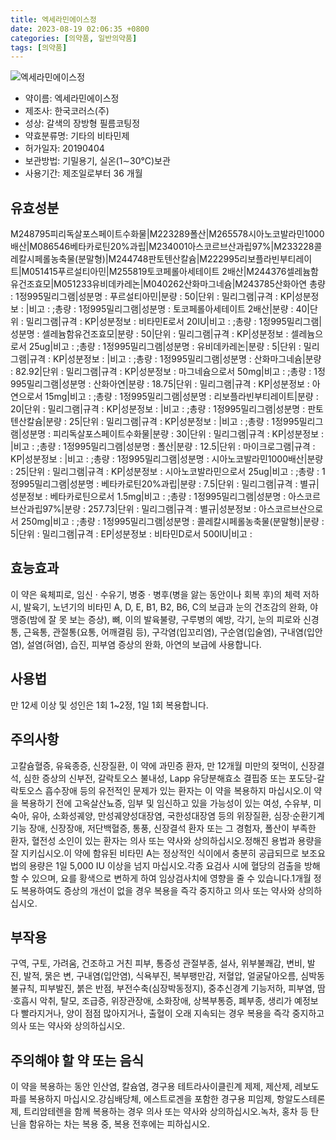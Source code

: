 ```yaml
---
title: 엑세라민에이스정
date: 2023-08-19 02:06:35 +0800
categories: [의약품, 일반의약품]
tags: [의약품]
---
```

![엑세라민에이스정](https://nedrug.mfds.go.kr/pbp/cmn/itemImageDownload/1MpNPEsu-Zf)

- 약이름: 엑세라민에이스정
- 제조사: 한국코러스(주)
- 성상: 갈색의 장방형 필름코팅정
- 약효분류명: 기타의 비타민제
- 허가일자: 20190404
- 보관방법: 기밀용기, 실온(1∼30℃)보관
- 사용기간: 제조일로부터 36 개월
## 유효성분
M248795피리독살포스페이트수화물|M223289폴산|M265578시아노코발라민1000배산|M086546베타카로틴20%과립|M234001아스코르브산과립97%|M233228콜레칼시페롤농축물(분말형)|M244748판토텐산칼슘|M222995리보플라빈부티레이트|M051415푸르설티아민|M255819토코페롤아세테이트 2배산|M244376셀레늄함유건조효모|M051233유비데카레논|M040262산화마그네슘|M243785산화아연
총량 : 1정995밀리그램|성분명 : 푸르설티아민|분량 : 50|단위 : 밀리그램|규격 : KP|성분정보 : |비고 : ;총량 : 1정995밀리그램|성분명 : 토코페롤아세테이트 2배산|분량 : 40|단위 : 밀리그램|규격 : KP|성분정보 : 비타민E로서 20IU|비고 : ;총량 : 1정995밀리그램|성분명 : 셀레늄함유건조효모|분량 : 50|단위 : 밀리그램|규격 : KP|성분정보 : 셀레늄으로서 25ug|비고 : ;총량 : 1정995밀리그램|성분명 : 유비데카레논|분량 : 5|단위 : 밀리그램|규격 : KP|성분정보 : |비고 : ;총량 : 1정995밀리그램|성분명 : 산화마그네슘|분량 : 82.92|단위 : 밀리그램|규격 : KP|성분정보 : 마그네슘으로서 50mg|비고 : ;총량 : 1정995밀리그램|성분명 : 산화아연|분량 : 18.75|단위 : 밀리그램|규격 : KP|성분정보 : 아연으로서 15mg|비고 : ;총량 : 1정995밀리그램|성분명 : 리보플라빈부티레이트|분량 : 20|단위 : 밀리그램|규격 : KP|성분정보 : |비고 : ;총량 : 1정995밀리그램|성분명 : 판토텐산칼슘|분량 : 25|단위 : 밀리그램|규격 : KP|성분정보 : |비고 : ;총량 : 1정995밀리그램|성분명 : 피리독살포스페이트수화물|분량 : 30|단위 : 밀리그램|규격 : KP|성분정보 : |비고 : ;총량 : 1정995밀리그램|성분명 : 폴산|분량 : 12.5|단위 : 마이크로그램|규격 : KP|성분정보 : |비고 : ;총량 : 1정995밀리그램|성분명 : 시아노코발라민1000배산|분량 : 25|단위 : 밀리그램|규격 : KP|성분정보 : 시아노코발라민으로서 25ug|비고 : ;총량 : 1정995밀리그램|성분명 : 베타카로틴20%과립|분량 : 7.5|단위 : 밀리그램|규격 : 별규|성분정보 : 베타카로틴으로서 1.5mg|비고 : ;총량 : 1정995밀리그램|성분명 : 아스코르브산과립97%|분량 : 257.73|단위 : 밀리그램|규격 : 별규|성분정보 : 아스코르브산으로서 250mg|비고 : ;총량 : 1정995밀리그램|성분명 : 콜레칼시페롤농축물(분말형)|분량 : 5|단위 : 밀리그램|규격 : EP|성분정보 : 비타민D로서 500IU|비고 :
## 효능효과
이 약은 육체피로, 임신 · 수유기, 병중 · 병후(병을 앓는 동안이나 회복 후)의 체력 저하 시, 발육기, 노년기의 비타민 A, D, E, B1, B2, B6, C의 보급과 눈의 건조감의 완화, 야맹증(밤에 잘 못 보는 증상), 뼈, 이의 발육불량, 구루병의 예방, 각기, 눈의 피로와 신경통, 근육통, 관절통(요통, 어깨결림 등), 구각염(입꼬리염), 구순염(입술염), 구내염(입안염), 설염(혀염), 습진, 피부염 증상의 완화, 아연의 보급에 사용합니다.
## 사용법
만 12세 이상 및 성인은 1회 1~2정, 1일 1회 복용합니다.
## 주의사항
고칼슘혈증, 유육종증, 신장질환, 이 약에 과민증 환자, 만 12개월 미만의 젖먹이, 신장결석, 심한 증상의 신부전, 갈락토오스 불내성, Lapp 유당분해효소 결핍증 또는 포도당-갈락토오스 흡수장애 등의 유전적인 문제가 있는 환자는 이 약을 복용하지 마십시오.이 약을 복용하기 전에 고옥살산뇨증, 임부 및 임신하고 있을 가능성이 있는 여성, 수유부, 미숙아, 유아, 소화성궤양, 만성궤양성대장염, 국한성대장염 등의 위장질환, 심장·순환기계기능 장애, 신장장애, 저단백혈증, 통풍, 신장결석 환자 또는 그 경험자, 폴산이 부족한 환자, 혈전성 소인이 있는 환자는 의사 또는 약사와 상의하십시오.정해진 용법과 용량을 잘 지키십시오.이 약에 함유된 비타민 A는 정상적인 식이에서 충분히 공급되므로 보조요법의 용량은 1일 5,000 IU 이상을 넘지 마십시오.각종 요검사 시에 혈당의 검출을 방해할 수 있으며, 요를 황색으로 변하게 하여 임상검사치에 영향을 줄 수 있습니다.1개월 정도 복용하여도 증상의 개선이 없을 경우 복용을 즉각 중지하고 의사 또는 약사와 상의하십시오.
## 부작용
구역, 구토, 가려움, 건조하고 거친 피부, 통증성 관절부종, 설사, 위부불쾌감, 변비, 발진, 발적, 묽은 변, 구내염(입안염), 식욕부진, 복부팽만감, 저혈압, 얼굴달아오름, 심박동불규칙, 피부발진, 붉은 반점, 부전수축(심장박동정지), 중추신경계 기능저하, 피부염, 땀·호흡시 악취, 탈모, 조급증, 위장관장애, 소화장애, 상복부통증, 폐부종, 생리가 예정보다 빨라지거나, 양이 점점 많아지거나, 출혈이 오래 지속되는 경우 복용을 즉각 중지하고 의사 또는 약사와 상의하십시오.
## 주의해야 할 약 또는 음식
이 약을 복용하는 동안 인산염, 칼슘염, 경구용 테트라사이클린계 제제, 제산제, 레보도파를 복용하지 마십시오.강심배당체, 에스트로겐을 포함한 경구용 피임제, 항알도스테론제, 트리암테렌을 함께 복용하는 경우 의사 또는 약사와 상의하십시오.녹차, 홍차 등 탄닌을 함유하는 차는 복용 중, 복용 전후에는 피하십시오.
